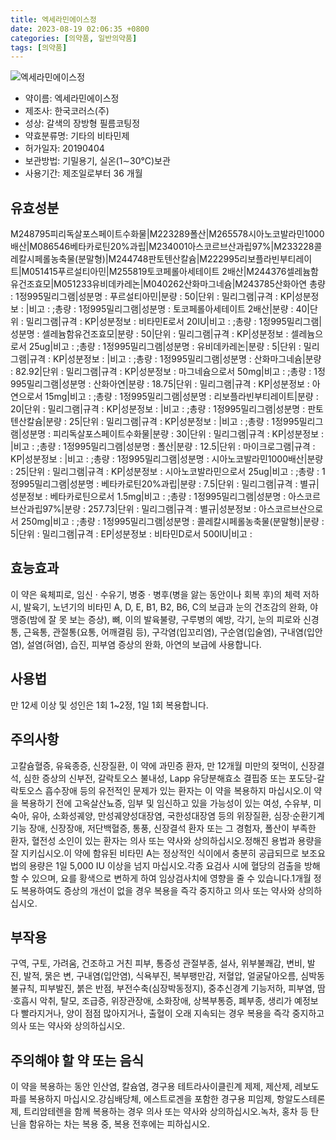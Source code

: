 ```yaml
---
title: 엑세라민에이스정
date: 2023-08-19 02:06:35 +0800
categories: [의약품, 일반의약품]
tags: [의약품]
---
```

![엑세라민에이스정](https://nedrug.mfds.go.kr/pbp/cmn/itemImageDownload/1MpNPEsu-Zf)

- 약이름: 엑세라민에이스정
- 제조사: 한국코러스(주)
- 성상: 갈색의 장방형 필름코팅정
- 약효분류명: 기타의 비타민제
- 허가일자: 20190404
- 보관방법: 기밀용기, 실온(1∼30℃)보관
- 사용기간: 제조일로부터 36 개월
## 유효성분
M248795피리독살포스페이트수화물|M223289폴산|M265578시아노코발라민1000배산|M086546베타카로틴20%과립|M234001아스코르브산과립97%|M233228콜레칼시페롤농축물(분말형)|M244748판토텐산칼슘|M222995리보플라빈부티레이트|M051415푸르설티아민|M255819토코페롤아세테이트 2배산|M244376셀레늄함유건조효모|M051233유비데카레논|M040262산화마그네슘|M243785산화아연
총량 : 1정995밀리그램|성분명 : 푸르설티아민|분량 : 50|단위 : 밀리그램|규격 : KP|성분정보 : |비고 : ;총량 : 1정995밀리그램|성분명 : 토코페롤아세테이트 2배산|분량 : 40|단위 : 밀리그램|규격 : KP|성분정보 : 비타민E로서 20IU|비고 : ;총량 : 1정995밀리그램|성분명 : 셀레늄함유건조효모|분량 : 50|단위 : 밀리그램|규격 : KP|성분정보 : 셀레늄으로서 25ug|비고 : ;총량 : 1정995밀리그램|성분명 : 유비데카레논|분량 : 5|단위 : 밀리그램|규격 : KP|성분정보 : |비고 : ;총량 : 1정995밀리그램|성분명 : 산화마그네슘|분량 : 82.92|단위 : 밀리그램|규격 : KP|성분정보 : 마그네슘으로서 50mg|비고 : ;총량 : 1정995밀리그램|성분명 : 산화아연|분량 : 18.75|단위 : 밀리그램|규격 : KP|성분정보 : 아연으로서 15mg|비고 : ;총량 : 1정995밀리그램|성분명 : 리보플라빈부티레이트|분량 : 20|단위 : 밀리그램|규격 : KP|성분정보 : |비고 : ;총량 : 1정995밀리그램|성분명 : 판토텐산칼슘|분량 : 25|단위 : 밀리그램|규격 : KP|성분정보 : |비고 : ;총량 : 1정995밀리그램|성분명 : 피리독살포스페이트수화물|분량 : 30|단위 : 밀리그램|규격 : KP|성분정보 : |비고 : ;총량 : 1정995밀리그램|성분명 : 폴산|분량 : 12.5|단위 : 마이크로그램|규격 : KP|성분정보 : |비고 : ;총량 : 1정995밀리그램|성분명 : 시아노코발라민1000배산|분량 : 25|단위 : 밀리그램|규격 : KP|성분정보 : 시아노코발라민으로서 25ug|비고 : ;총량 : 1정995밀리그램|성분명 : 베타카로틴20%과립|분량 : 7.5|단위 : 밀리그램|규격 : 별규|성분정보 : 베타카로틴으로서 1.5mg|비고 : ;총량 : 1정995밀리그램|성분명 : 아스코르브산과립97%|분량 : 257.73|단위 : 밀리그램|규격 : 별규|성분정보 : 아스코르브산으로서 250mg|비고 : ;총량 : 1정995밀리그램|성분명 : 콜레칼시페롤농축물(분말형)|분량 : 5|단위 : 밀리그램|규격 : EP|성분정보 : 비타민D로서 500IU|비고 :
## 효능효과
이 약은 육체피로, 임신 · 수유기, 병중 · 병후(병을 앓는 동안이나 회복 후)의 체력 저하 시, 발육기, 노년기의 비타민 A, D, E, B1, B2, B6, C의 보급과 눈의 건조감의 완화, 야맹증(밤에 잘 못 보는 증상), 뼈, 이의 발육불량, 구루병의 예방, 각기, 눈의 피로와 신경통, 근육통, 관절통(요통, 어깨결림 등), 구각염(입꼬리염), 구순염(입술염), 구내염(입안염), 설염(혀염), 습진, 피부염 증상의 완화, 아연의 보급에 사용합니다.
## 사용법
만 12세 이상 및 성인은 1회 1~2정, 1일 1회 복용합니다.
## 주의사항
고칼슘혈증, 유육종증, 신장질환, 이 약에 과민증 환자, 만 12개월 미만의 젖먹이, 신장결석, 심한 증상의 신부전, 갈락토오스 불내성, Lapp 유당분해효소 결핍증 또는 포도당-갈락토오스 흡수장애 등의 유전적인 문제가 있는 환자는 이 약을 복용하지 마십시오.이 약을 복용하기 전에 고옥살산뇨증, 임부 및 임신하고 있을 가능성이 있는 여성, 수유부, 미숙아, 유아, 소화성궤양, 만성궤양성대장염, 국한성대장염 등의 위장질환, 심장·순환기계기능 장애, 신장장애, 저단백혈증, 통풍, 신장결석 환자 또는 그 경험자, 폴산이 부족한 환자, 혈전성 소인이 있는 환자는 의사 또는 약사와 상의하십시오.정해진 용법과 용량을 잘 지키십시오.이 약에 함유된 비타민 A는 정상적인 식이에서 충분히 공급되므로 보조요법의 용량은 1일 5,000 IU 이상을 넘지 마십시오.각종 요검사 시에 혈당의 검출을 방해할 수 있으며, 요를 황색으로 변하게 하여 임상검사치에 영향을 줄 수 있습니다.1개월 정도 복용하여도 증상의 개선이 없을 경우 복용을 즉각 중지하고 의사 또는 약사와 상의하십시오.
## 부작용
구역, 구토, 가려움, 건조하고 거친 피부, 통증성 관절부종, 설사, 위부불쾌감, 변비, 발진, 발적, 묽은 변, 구내염(입안염), 식욕부진, 복부팽만감, 저혈압, 얼굴달아오름, 심박동불규칙, 피부발진, 붉은 반점, 부전수축(심장박동정지), 중추신경계 기능저하, 피부염, 땀·호흡시 악취, 탈모, 조급증, 위장관장애, 소화장애, 상복부통증, 폐부종, 생리가 예정보다 빨라지거나, 양이 점점 많아지거나, 출혈이 오래 지속되는 경우 복용을 즉각 중지하고 의사 또는 약사와 상의하십시오.
## 주의해야 할 약 또는 음식
이 약을 복용하는 동안 인산염, 칼슘염, 경구용 테트라사이클린계 제제, 제산제, 레보도파를 복용하지 마십시오.강심배당체, 에스트로겐을 포함한 경구용 피임제, 항알도스테론제, 트리암테렌을 함께 복용하는 경우 의사 또는 약사와 상의하십시오.녹차, 홍차 등 탄닌을 함유하는 차는 복용 중, 복용 전후에는 피하십시오.
